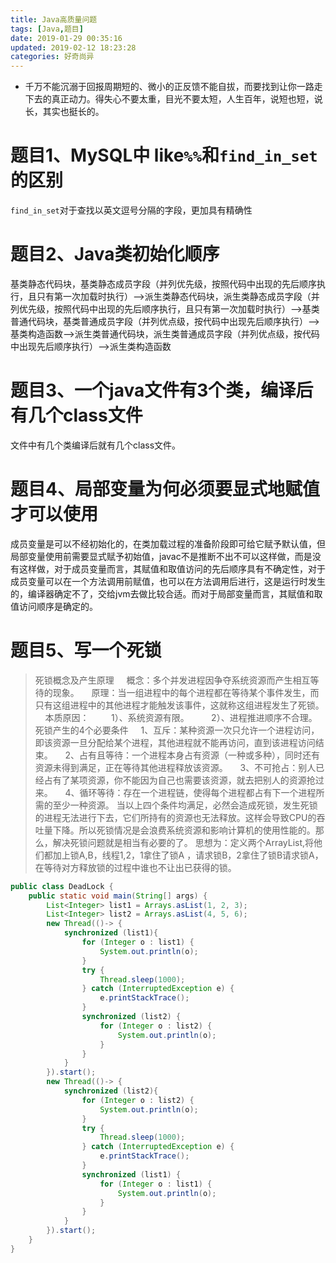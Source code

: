 ```yaml
---
title: Java高质量问题
tags: [Java,题目]
date: 2019-01-29 00:35:16
updated: 2019-02-12 18:23:28
categories: 好奇尚异
---
```


- 千万不能沉溺于回报周期短的、微小的正反馈不能自拔，而要找到让你一路走下去的真正动力。得失心不要太重，目光不要太短，人生百年，说短也短，说长，其实也挺长的。
# 题目1、MySQL中 like`%%`和`find_in_set`的区别
`find_in_set`对于查找以英文逗号分隔的字段，更加具有精确性

# 题目2、Java类初始化顺序
基类静态代码块，基类静态成员字段（并列优先级，按照代码中出现的先后顺序执行，且只有第一次加载时执行）——>派生类静态代码块，派生类静态成员字段（并列优先级，按照代码中出现的先后顺序执行，且只有第一次加载时执行）——>基类普通代码块，基类普通成员字段（并列优点级，按代码中出现先后顺序执行）——>基类构造函数——>派生类普通代码块，派生类普通成员字段（并列优点级，按代码中出现先后顺序执行）——>派生类构造函数

# 题目3、一个java文件有3个类，编译后有几个class文件
文件中有几个类编译后就有几个class文件。

# 题目4、局部变量为何必须要显式地赋值才可以使用
成员变量是可以不经初始化的，在类加载过程的准备阶段即可给它赋予默认值，但局部变量使用前需要显式赋予初始值，javac不是推断不出不可以这样做，而是没有这样做，对于成员变量而言，其赋值和取值访问的先后顺序具有不确定性，对于成员变量可以在一个方法调用前赋值，也可以在方法调用后进行，这是运行时发生的，编译器确定不了，交给jvm去做比较合适。而对于局部变量而言，其赋值和取值访问顺序是确定的。

# 题目5、写一个死锁
> 死锁概念及产生原理
    概念：多个并发进程因争夺系统资源而产生相互等待的现象。
    原理：当一组进程中的每个进程都在等待某个事件发生，而只有这组进程中的其他进程才能触发该事件，这就称这组进程发生了死锁。
    本质原因：
        1）、系统资源有限。
        2）、进程推进顺序不合理。
死锁产生的4个必要条件
    1、互斥：某种资源一次只允许一个进程访问，即该资源一旦分配给某个进程，其他进程就不能再访问，直到该进程访问结束。
    2、占有且等待：一个进程本身占有资源（一种或多种），同时还有资源未得到满足，正在等待其他进程释放该资源。
    3、不可抢占：别人已经占有了某项资源，你不能因为自己也需要该资源，就去把别人的资源抢过来。
    4、循环等待：存在一个进程链，使得每个进程都占有下一个进程所需的至少一种资源。
当以上四个条件均满足，必然会造成死锁，发生死锁的进程无法进行下去，它们所持有的资源也无法释放。这样会导致CPU的吞吐量下降。所以死锁情况是会浪费系统资源和影响计算机的使用性能的。那么，解决死锁问题就是相当有必要的了。
思想为：定义两个ArrayList,将他们都加上锁A,B，线程1,2，1拿住了锁A ，请求锁B，2拿住了锁B请求锁A，在等待对方释放锁的过程中谁也不让出已获得的锁。
```java
public class DeadLock {
    public static void main(String[] args) {
        List<Integer> list1 = Arrays.asList(1, 2, 3);
        List<Integer> list2 = Arrays.asList(4, 5, 6);
        new Thread(()-> {
            synchronized (list1){
                for (Integer o : list1) {
                    System.out.println(o);
                }
                try {
                    Thread.sleep(1000);
                } catch (InterruptedException e) {
                    e.printStackTrace();
                }
                synchronized (list2) {
                    for (Integer o : list2) {
                        System.out.println(o);
                    }
                }
            }
        }).start();
        new Thread(()-> {
            synchronized (list2){
                for (Integer o : list2) {
                    System.out.println(o);
                }
                try {
                    Thread.sleep(1000);
                } catch (InterruptedException e) {
                    e.printStackTrace();
                }
                synchronized (list1) {
                    for (Integer o : list1) {
                        System.out.println(o);
                    }
                }
            }
        }).start();
    }
}

```